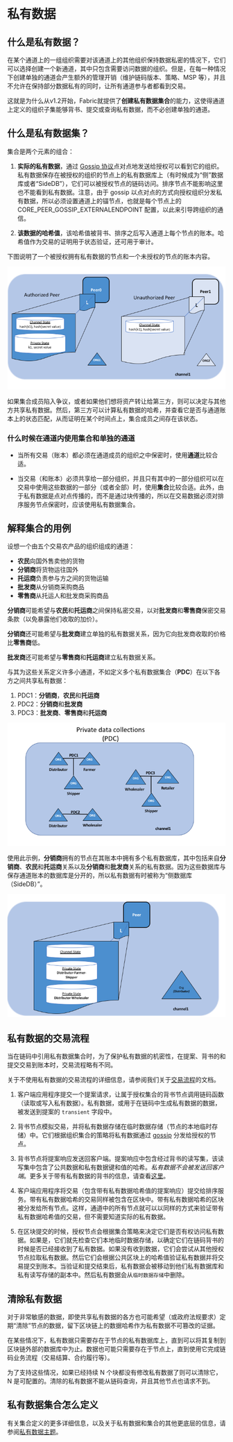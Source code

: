 # 私有数据

## 什么是私有数据？

在某个通道上的一组组织需要对该通道上的其他组织保持数据私密的情况下，它们可以选择创建一个新通道，其中只包含需要访问数据的组织。但是，在每一种情况下创建单独的通道会产生额外的管理开销（维护链码版本、策略、MSP 等），并且不允许在保持部分数据私有的同时，让所有通道参与者都看到交易。

这就是为什么从v1.2开始，Fabric就提供了**创建私有数据集合**的能力，这使得通道上定义的组织子集能够背书、提交或查询私有数据，而不必创建单独的通道。

## 什么是私有数据集？

集合是两个元素的组合：

1. **实际的私有数据**，通过 [Gossip 协议](../gossip.html)点对点地发送给授权可以看到它的组织。私有数据保存在被授权的组织的节点上的私有数据库上（有时候成为“侧”数据库或者“SideDB”），它们可以被授权节点的链码访问。排序节点不能影响这里也不能看到私有数据。注意，由于 gossip 以点对点的方式向授权组织分发私有数据，所以必须设置通道上的锚节点，也就是每个节点上的 CORE_PEER_GOSSIP_EXTERNALENDPOINT 配置，以此来引导跨组织的通信。

2. **该数据的哈希值**，该哈希值被背书、排序之后写入通道上每个节点的账本。哈希值作为交易的证明用于状态验证，还可用于审计。

下图说明了一个被授权拥有私有数据的节点和一个未授权的节点的账本内容。

![private-data.private-data](./PrivateDataConcept-2.png)

如果集合成员陷入争议，或者如果他们想将资产转让给第三方，则可以决定与其他方共享私有数据。然后，第三方可以计算私有数据的哈希，并查看它是否与通道账本上的状态匹配，从而证明在某个时间点上，集合成员之间存在该状态。

### 什么时候在通道内使用集合和单独的通道

* 当所有交易（账本）都必须在通道成员的组织之中保密时，使用**通道**比较合适。

* 当交易（和账本）必须共享给一部分组织，并且只有其中的一部分组织可以在交易中使用这些数据的一部分（或者全部）时，使用**集合**比较合适。此外，由于私有数据是点对点传播的，而不是通过块传播的，所以在交易数据必须对排序服务节点保密时，应该使用私有数据集合。

## 解释集合的用例

设想一个由五个交易农产品的组织组成的通道：

* **农民**向国外售卖他的货物
* **分销商**将货物运往国外
* **托运商**负责参与方之间的货物运输
* **批发商**从分销商采购商品
* **零售商**从托运人和批发商采购商品

**分销商**可能希望与**农民**和**托运商**之间保持私密交易，以对**批发商**和**零售商**保密交易条款（以免暴露他们收取的加价）。

**分销商**还可能希望与**批发商**建立单独的私有数据关系，因为它向批发商收取的价格比**零售商**低。

**批发商**还可能希望与**零售商**和**托运商**建立私有数据关系。

与其为这些关系定义许多小通道，不如定义多个私有数据集合（**PDC**）在以下各方之间共享私有数据：

1. PDC1：**分销商**，**农民**和**托运商**
2. PDC2：**分销商**和**批发商**
3. PDC3：**批发商**、**零售商**和**托运商**

![private-data.private-data](./PrivateDataConcept-1.png)

使用此示例，**分销商**拥有的节点在其账本中拥有多个私有数据库，其中包括来自**分销商**、**农民**和**托运商**关系以及**分销商**和**批发商**关系的私有数据。因为这些数据库与保存通道账本的数据库是分开的，所以私有数据有时被称为“侧数据库（SideDB）”。

![private-data.private-data](./PrivateDataConcept-3.png)

## 私有数据的交易流程

当在链码中引用私有数据集合时，为了保护私有数据的机密性，在提案、背书的和提交交易到账本时，交易流程略有不同。

关于不使用私有数据的交易流程的详细信息，请参阅我们关于[交易流程](../txflow.html)的文档。

1. 客户端应用程序提交一个提案请求，让属于授权集合的背书节点调用链码函数（读取或写入私有数据）。私有数据，或用于在链码中生成私有数据的数据，被发送到提案的 `transient` 字段中。

2. 背书节点模拟交易，并将私有数据存储在临时数据存储（节点的本地临时存储）中。它们根据组织集合的策略将私有数据通过 [gossip](../gossip.html) 分发给授权的节点。

3. 背书节点将提案响应发送回客户端。提案响应中包含经过背书的读写集，该读写集中包含了公共数据和私有数据键和值的哈希。*私有数据不会被发送回客户端*。更多关于带有私有数据的背书的信息，请查看[这里](../private-data-arch.html#endorsement)。

4. 客户端应用程序将交易（包含带有私有数据哈希值的提案响应）提交给排序服务。带有私有数据哈希的交易同样被包含在区块中。带有私有数据哈希的区块被分发给所有节点。这样，通道中的所有节点就可以以同样的方式来验证带有私有数据哈希值的交易，但不需要知道实际的私有数据。

5. 在区块提交的时候，授权节点会根据集合策略来决定它们是否有权访问私有数据。如果是，它们就先检查它们本地临时数据存储，以确定它们在链码背书的时候是否已经接收到了私有数据。如果没有收到数据，它们会尝试从其他授权节点拉取私有数据。然后它们会根据公共区块上的哈希值验证私有数据并将交易提交到账本。当验证和提交结束后，私有数据会被移动到他们私有数据库和私有读写存储的副本中。然后私有数据会从`临时数据存储`中删除。

## 清除私有数据

对于非常敏感的数据，即使共享私有数据的各方也可能希望（或政府法规要求）定期“清除”节点的数据，留下区块链上的数据哈希作为私有数据不可篡改的证据。

在某些情况下，私有数据只需要存在于节点的私有数据库上，直到可以将其复制到区块链外部的数据库中为止。数据也可能只需要存在于节点上，直到使用它完成链码业务流程（交易结算、合约履行等）。

为了支持这些情况，如果已经持续 N 个块都没有修改私有数据了则可以清除它，N 是可配置的。清除的私有数据不能从链码查询，并且其他节点也请求不到。

## 私有数据集合怎么定义

有关集合定义的更多详细信息，以及关于私有数据和集合的其他更底层的信息，请参阅[私有数据主题](../private-data-arch.html)。

<!--- Licensed under Creative Commons Attribution 4.0 International License
https://creativecommons.org/licenses/by/4.0/ -->
